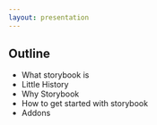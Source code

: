 ```yaml
---
layout: presentation
---
```


## Outline

- What storybook is
- Little History
- Why Storybook
- How to get started with storybook
- Addons